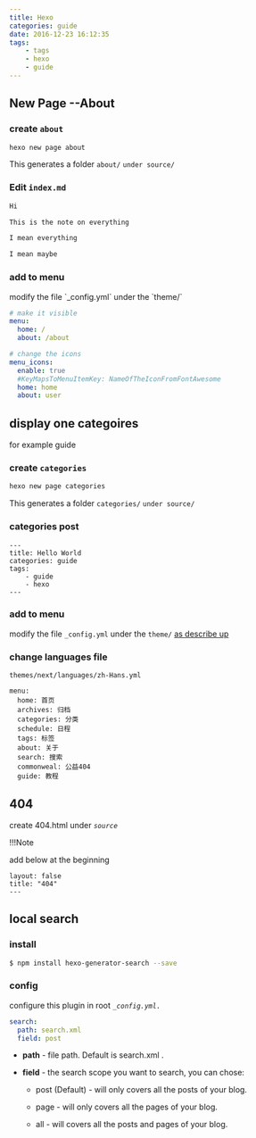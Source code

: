 ```yaml
---
title: Hexo
categories: guide
date: 2016-12-23 16:12:35
tags: 
	- tags
	- hexo
	- guide
---
```


## New Page --About

### create `about` 

```bash
hexo new page about
```

This generates a folder `about/` `under source/` 

<!--more-->

### Edit `index.md`

```md
Hi

This is the note on everything

I mean everything

I mean maybe

```

### add to menu

<span id='add'>
modify the file `_config.yml` under the `theme/`
</span>

```yml
# make it visible
menu:
  home: /
  about: /about

# change the icons
menu_icons:
  enable: true
  #KeyMapsToMenuItemKey: NameOfTheIconFromFontAwesome
  home: home
  about: user 

```


## display one categoires

for example guide

### create `categories` 

```bash
hexo new page categories
```

This generates a folder `categories/` `under source/` 


### categories post

```
---
title: Hello World
categories: guide
tags: 
	- guide 
	- hexo
---

```


### add to menu

modify the file `_config.yml` under the `theme/`
[as describe up](#add)

### change languages file

`themes/next/languages/zh-Hans.yml`

```
menu:
  home: 首页
  archives: 归档
  categories: 分类
  schedule: 日程
  tags: 标签
  about: 关于
  search: 搜索
  commonweal: 公益404
  guide: 教程

```

## 404

create 404.html under *`source`*


!!!Note

add below at the beginning

```
layout: false
title: "404"
---
```

## local search

### install

```bash
$ npm install hexo-generator-search --save
```

### config

configure this plugin in root *`_config.yml.`*

```yml
search:
  path: search.xml
  field: post
```

- **path** - file path. Default is search.xml .

- **field** - the search scope you want to search, you can chose:

  * post (Default) - will only covers all the posts of your blog.
 
  * page - will only covers all the pages of your blog.

  * all - will covers all the posts and pages of your blog.
